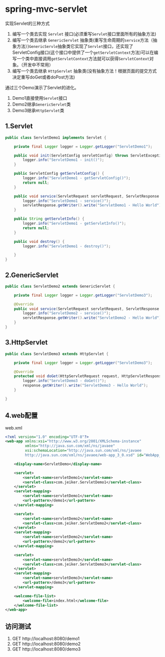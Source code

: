 # spring-mvc-servlet

实现Servlet的三种方式

1. 编写一个类去实现 `Servlet` 接口(必须重写`Servlet`接口里面所有的抽象方法)
2. 编写一个类去继承 `GenericServlet` 抽象类(重写生命周期的`service`方法（抽象方法）)`GenericServle`抽象类它实现了`Servlet`接口，还实现了ServletConfig接口(这个接口中提供了一个`getServletContext`方法)可以在编写一个类中直接调用`getServletContext`方法就可以获得`ServletContext`对象。（开发中不常用）
3. 编写一个类去继承 `HttpServlet` 抽象类(没有抽象方法！根据页面的提交方式决定重写doGet或者doPost方法)

通过三个Demo演示了Servlet的进化。

1. Demo1直接使用`Servlet`接口
2. Demo2继承`GenericServlet`类
3. Demo3继承`HttpServlet`类

## 1.Servlet

```java
public class ServletDemo1 implements Servlet {

    private final Logger logger = Logger.getLogger("ServletDemo1");

    public void init(ServletConfig servletConfig) throws ServletException {
        logger.info("ServletDemo1 - init()");
    }

    public ServletConfig getServletConfig() {
        logger.info("ServletDemo1 - getServletConfig()");
        return null;
    }

    public void service(ServletRequest servletRequest, ServletResponse servletResponse) throws ServletException, IOException {
        logger.info("ServletDemo1 - service()");
        servletResponse.getWriter().write("ServletDemo1 - Hello World");
    }

    public String getServletInfo() {
        logger.info("ServletDemo1 - getServletInfo()");
        return null;
    }

    public void destroy() {
        logger.info("ServletDemo1 - destroy()");

    }
}
```

## 2.GenericServlet

```java
public class ServletDemo2 extends GenericServlet {

    private final Logger logger = Logger.getLogger("ServletDemo3");

    @Override
    public void service(ServletRequest servletRequest, ServletResponse servletResponse) throws ServletException, IOException {
        logger.info("ServletDemo2 - service()");
        servletResponse.getWriter().write("ServletDemo2 - Hello World");
    }
}

```

## 3.HttpServlet

```java
public class ServletDemo3 extends HttpServlet {

    private final Logger logger = Logger.getLogger("ServletDemo3");

    @Override
    protected void doGet(HttpServletRequest request, HttpServletResponse response) throws ServletException, IOException {
        logger.info("ServletDemo3 - doGet()");
        response.getWriter().write("ServletDemo3 - Hello World");
    }

}

```

## 4.web配置

web.xml

```xml
<?xml version="1.0" encoding="UTF-8"?>
<web-app xmlns:xsi="http://www.w3.org/2001/XMLSchema-instance"
         xmlns="http://java.sun.com/xml/ns/javaee"
         xsi:schemaLocation="http://java.sun.com/xml/ns/javaee
         http://java.sun.com/xml/ns/javaee/web-app_3_0.xsd" id="WebApp_ID" version="3.0">

    <display-name>ServletDemo</display-name>

    <servlet>
        <servlet-name>servletDemo1</servlet-name>
        <servlet-class>com.jeiker.ServletDemo1</servlet-class>
    </servlet>
    <servlet-mapping>
        <servlet-name>servletDemo1</servlet-name>
        <url-pattern>/demo1</url-pattern>
    </servlet-mapping>

    <servlet>
        <servlet-name>servletDemo2</servlet-name>
        <servlet-class>com.jeiker.ServletDemo2</servlet-class>
    </servlet>
    <servlet-mapping>
        <servlet-name>servletDemo2</servlet-name>
        <url-pattern>/demo2</url-pattern>
    </servlet-mapping>

    <servlet>
        <servlet-name>servletDemo3</servlet-name>
        <servlet-class>com.jeiker.ServletDemo3</servlet-class>
    </servlet>
    <servlet-mapping>
        <servlet-name>servletDemo3</servlet-name>
        <url-pattern>/demo3</url-pattern>
    </servlet-mapping>

    <welcome-file-list>
        <welcome-file>index.html</welcome-file>
    </welcome-file-list>
</web-app>
```

## 访问测试

1. GET http://localhost:8080/demo1
1. GET http://localhost:8080/demo2
1. GET http://localhost:8080/demo3